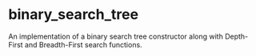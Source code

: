 # binary_search_tree
An implementation of a binary search tree constructor along with Depth-First and Breadth-First search functions.
